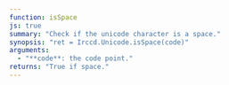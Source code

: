 ```yaml
---
function: isSpace
js: true
summary: "Check if the unicode character is a space."
synopsis: "ret = Irccd.Unicode.isSpace(code)"
arguments:
  - "**code**: the code point."
returns: "True if space."
---
```

